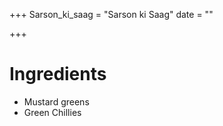 +++
Sarson_ki_saag = "Sarson ki Saag"
date = ""

+++
# Ingredients

* Mustard greens
* Green Chillies